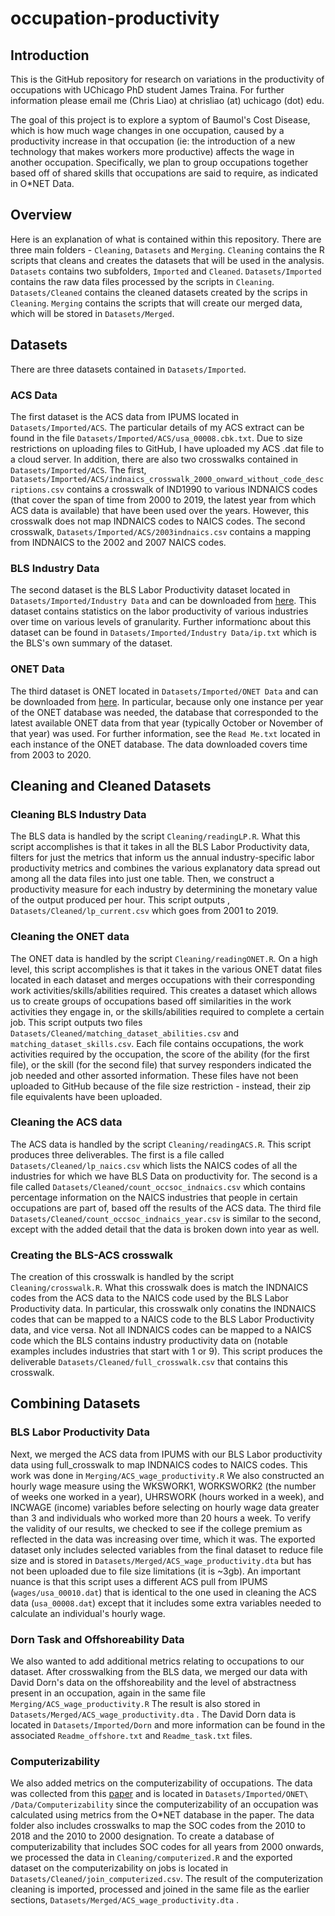 # occupation-productivity
## Introduction 

This is the GitHub repository for research on variations in the productivity of occupations with UChicago PhD student James Traina. For further information please email me (Chris Liao) at chrisliao (at) uchicago (dot) edu.

The goal of this project is to explore a syptom of Baumol's Cost Disease, which is how much wage changes in one occupation, caused by a productivity increase in that occupation (ie: the introduction of a new technology that makes workers more productive) affects the wage in another occupation. 
Specifically, we plan to group occupations together based off of shared skills that occupations are said to require, as indicated in O*NET Data. 

## Overview 

Here is an explanation of what is contained within this repository. There are three main folders - `Cleaning`, `Datasets`  and `Merging`. `Cleaning` contains the R scripts that cleans and creates the datasets that will be used in the analysis. `Datasets` contains two subfolders, `Imported` and `Cleaned`. `Datasets/Imported` contains the raw data files processed by the scripts in `Cleaning`. `Datasets/Cleaned` contains the cleaned datasets created by the scrips in `Cleaning`. `Merging` contains the scripts that will create our merged data, which will be stored in `Datasets/Merged`.

## Datasets 

There are three datasets contained in `Datasets/Imported`.
### ACS Data 

The first dataset is the ACS data from IPUMS located in `Datasets/Imported/ACS`. The particular details of my ACS extract can be found in the file `Datasets/Imported/ACS/usa_00008.cbk.txt`. Due to size restrictions on uploading files to GitHub, I have uploaded my ACS .dat file to a cloud server. In addition, there are also two crosswalks contained in `Datasets/Imported/ACS`. The first,  `Datasets/Imported/ACS/indnaics_crosswalk_2000_onward_without_code_descriptions.csv` contains a crosswalk of IND1990 to various INDNAICS codes (that cover the span of time from 2000 to 2019, the latest year from which ACS data is available) that have been used over the years. However, this crosswalk does not map INDNAICS codes to NAICS codes. The second crosswalk, `Datasets/Imported/ACS/2003indnaics.csv` contains a mapping from INDNAICS to the 2002 and 2007 NAICS codes. 
### BLS Industry Data 

The second dataset is the BLS Labor Productivity dataset located in `Datasets/Imported/Industry Data` and can be downloaded from <a href = "https://download.bls.gov/pub/time.series/ip/">here</a>. This dataset contains statistics on the labor productivity of various industries over time on various levels of granularity. Further informationc about this dataset can be found in `Datasets/Imported/Industry Data/ip.txt` which is the BLS's own summary of the dataset. 

### ONET Data 

The third dataset is ONET located in `Datasets/Imported/ONET Data` and can be downloaded from <a href = "https://www.onetcenter.org/db_releases.html">here</a>. In particular, because only one instance per year of the ONET database was needed, the database that corresponded to the latest available ONET data from that year (typically October or November of that year) was used. For further information, see the `Read Me.txt` located in each instance of the ONET database. The data downloaded covers time from 2003 to 2020. 
## Cleaning and Cleaned Datasets </h2>
### Cleaning BLS Industry Data  

The BLS data is handled by the script `Cleaning/readingLP.R`. What this script accomplishes is that it takes in all the BLS Labor Productivity data, filters for just the metrics that inform us the annual industry-specific labor productivity metrics and combines the various explanatory data spread out among all the data files into just one table. Then, we construct a productivity measure for each industry by determining the monetary value of the output produced per hour. This script outputs , `Datasets/Cleaned/lp_current.csv` which goes from 2001 to 2019. 

### Cleaning the ONET data  

The ONET data is handled by the script `Cleaning/readingONET.R`. On a high level, this script accomplishes is that it takes in the various ONET datat files located in each dataset and merges occupations with their corresponding work activities/skills/abilities required. This creates a dataset which allows us to create groups of occupations based off similarities in the work activities they engage in, or the skills/abilities required to complete a certain job. This script outputs two files `Datasets/Cleaned/matching_dataset_abilities.csv` and `matching_dataset_skills.csv`. Each file contains occupations, the work activities required by the occupation, the score of the ability (for the first file), or the skill (for the second file) that survey responders indicated the job needed and other assorted information. These files have not been uploaded to GitHub because of the file size restriction - instead, their zip file equivalents have been uploaded. 
### Cleaning the ACS data  

The ACS data is handled by the script `Cleaning/readingACS.R`. This script produces three deliverables. The first is a file called `Datasets/Cleaned/lp_naics.csv` which lists the NAICS codes of all the industries for which we have BLS Data on productivity for. The second is a file called `Datasets/Cleaned/count_occsoc_indnaics.csv` which contains percentage information on the NAICS industries that people in certain occupations are part of, based off the results of the ACS data. The third file `Datasets/Cleaned/count_occsoc_indnaics_year.csv` is similar to the second, except with the added detail that the data is broken down into year as well. 
### Creating the BLS-ACS crosswalk  

The creation of this crosswalk is handled by the script `Cleaning/crosswalk.R`. What this crosswalk does is match the INDNAICS codes from the ACS data to the NAICS code used by the BLS Labor Productivity data. In particular, this crosswalk only conatins the INDNAICS codes that can be mapped to a NAICS code to the BLS Labor Productivity data, and vice versa. Not all INDNAICS codes can be mapped to a NAICS code which the BLS contains industry productivity data on (notable examples includes industries that start with 1 or 9). This script produces the deliverable `Datasets/Cleaned/full_crosswalk.csv` that contains this crosswalk. 

## Combining Datasets </h2>

### BLS Labor Productivity Data

Next, we merged the ACS data from IPUMS with our BLS Labor productivity data using full_crosswalk to map INDNAICS codes to NAICS codes. This work was done in `Merging/ACS_wage_productivity.R` We also constructed an hourly wage measure using the WKSWORK1, WORKSWORK2 (the number of weeks one worked in a year),  UHRSWORK (hours worked in a week), and INCWAGE (income) variables before selecting on hourly wage data greater than 3 and individuals who worked more than 20 hours a week. To verify the validity of our results, we checked to see if the college premium as reflected in the data was increasing over time, which it was. The exported dataset only includes selected variables from the final dataset to reduce file size and is stored in `Datasets/Merged/ACS_wage_productivity.dta` but has not been uploaded due to file size limitations (it is ~3gb). An important nuance is that this script uses a different ACS pull from IPUMS (`wages/usa_00010.dat`) that is identical to the one used in cleaning the ACS data (`usa_00008.dat`) except that it includes some extra variables needed to calculate an individual's hourly wage. 

### Dorn Task and Offshoreability Data 

We also wanted to add additional metrics relating to occupations to our dataset. After crosswalking from the BLS data, we merged our data with David Dorn's data on the offshoreability and the level of abstractness present in an occupation, again in the same file `Merging/ACS_wage_productivity.R` The result is also stored in `Datasets/Merged/ACS_wage_productivity.dta` . The David Dorn data is located in `Datasets/Imported/Dorn` and more information can be found in the associated `Readme_offshore.txt` and `Readme_task.txt` files.

### Computerizability 

We also added metrics on the computerizability of occupations.  The data was collected from this <a href = "https://www.oxfordmartin.ox.ac.uk/downloads/academic/The_Future_of_Employment.pdf">paper</a> and is located in `Datasets/Imported/ONET\ /Data/Computerizability` since the computerizability of an occupation was calculated using metrics from the O*NET database in the paper. The data folder also includes crosswalks to map the SOC codes from the 2010 to 2018 and the 2010 to 2000 designation. To create a database of computerizability that includes SOC codes for all years from 2000 onwards, we processed the data in `Cleaning/computerized.R` and the exported dataset on the computerizability on jobs is located in `Datasets/Cleaned/join_computerized.csv`. The result of the computerization cleaning is imported, processed and joined in the same file as the earlier sections, `Datasets/Merged/ACS_wage_productivity.dta` .


